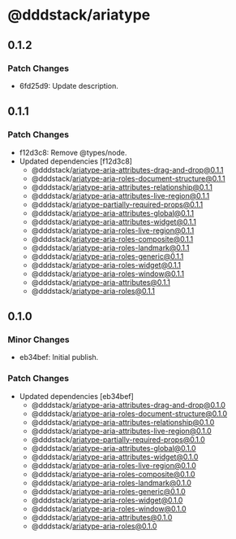 # @dddstack/ariatype

## 0.1.2

### Patch Changes

- 6fd25d9: Update description.

## 0.1.1

### Patch Changes

- f12d3c8: Remove @types/node.
- Updated dependencies [f12d3c8]
  - @dddstack/ariatype-aria-attributes-drag-and-drop@0.1.1
  - @dddstack/ariatype-aria-roles-document-structure@0.1.1
  - @dddstack/ariatype-aria-attributes-relationship@0.1.1
  - @dddstack/ariatype-aria-attributes-live-region@0.1.1
  - @dddstack/ariatype-partially-required-props@0.1.1
  - @dddstack/ariatype-aria-attributes-global@0.1.1
  - @dddstack/ariatype-aria-attributes-widget@0.1.1
  - @dddstack/ariatype-aria-roles-live-region@0.1.1
  - @dddstack/ariatype-aria-roles-composite@0.1.1
  - @dddstack/ariatype-aria-roles-landmark@0.1.1
  - @dddstack/ariatype-aria-roles-generic@0.1.1
  - @dddstack/ariatype-aria-roles-widget@0.1.1
  - @dddstack/ariatype-aria-roles-window@0.1.1
  - @dddstack/ariatype-aria-attributes@0.1.1
  - @dddstack/ariatype-aria-roles@0.1.1

## 0.1.0

### Minor Changes

- eb34bef: Initial publish.

### Patch Changes

- Updated dependencies [eb34bef]
  - @dddstack/ariatype-aria-attributes-drag-and-drop@0.1.0
  - @dddstack/ariatype-aria-roles-document-structure@0.1.0
  - @dddstack/ariatype-aria-attributes-relationship@0.1.0
  - @dddstack/ariatype-aria-attributes-live-region@0.1.0
  - @dddstack/ariatype-partially-required-props@0.1.0
  - @dddstack/ariatype-aria-attributes-global@0.1.0
  - @dddstack/ariatype-aria-attributes-widget@0.1.0
  - @dddstack/ariatype-aria-roles-live-region@0.1.0
  - @dddstack/ariatype-aria-roles-composite@0.1.0
  - @dddstack/ariatype-aria-roles-landmark@0.1.0
  - @dddstack/ariatype-aria-roles-generic@0.1.0
  - @dddstack/ariatype-aria-roles-widget@0.1.0
  - @dddstack/ariatype-aria-roles-window@0.1.0
  - @dddstack/ariatype-aria-attributes@0.1.0
  - @dddstack/ariatype-aria-roles@0.1.0
